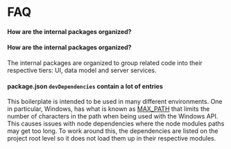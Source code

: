 FAQ
===

#### How are the internal packages organized?

#### How are the internal packages organized?

The internal packages are organized to group related code into their
respective tiers: UI, data model and server services.

#### package.json `devDependencies` contain a lot of entries

This boilerplate is intended to be used in many different environments.  One
in particular, Windows, has what is known as [MAX_PATH][1] that limits the
number of characters in the path when being used with the Windows API.  This
causes issues with node dependencies where the node modules paths may get too
long.  To work around this, the dependencies are listed on the project root
level so it does not load them up in their respective modules.

[1]: http://stackoverflow.com/a/1880453/242042